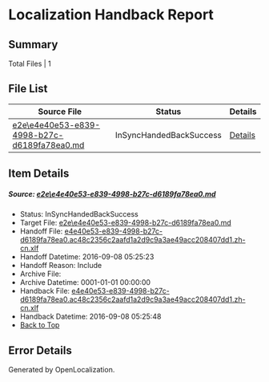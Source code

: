 # <a name='report-top'></a> Localization Handback Report

## Summary
 Total Files | 1

## File List
 Source File | Status | Details 
 ----------- | ------ | ------- 
 [e2e\e4e40e53-e839-4998-b27c-d6189fa78ea0.md](https://github.com/OpenLocalizationTestOrg/ol-test0/blob/48e5f3a22eee33c57c4ad5fdefb444fc1fc08f41/e2e/e4e40e53-e839-4998-b27c-d6189fa78ea0.md) | InSyncHandedBackSuccess | [Details](#7fd6c57957946b109f87ff23b33c2e3705b1f5fd1)

## Item Details
##### <a name='7fd6c57957946b109f87ff23b33c2e3705b1f5fd1'></a> Source: [e2e\e4e40e53-e839-4998-b27c-d6189fa78ea0.md](https://github.com/OpenLocalizationTestOrg/ol-test0/blob/48e5f3a22eee33c57c4ad5fdefb444fc1fc08f41/e2e/e4e40e53-e839-4998-b27c-d6189fa78ea0.md)
* Status: InSyncHandedBackSuccess
* Target File: [e2e\e4e40e53-e839-4998-b27c-d6189fa78ea0.md](https://github.com/OpenLocalizationTestOrg/ol-test0-zhcn/blob/1ea2bf96e2bc6fd924488ceb450f20cef9ac2f0a/e2e/e4e40e53-e839-4998-b27c-d6189fa78ea0.md)
* Handoff File: [e4e40e53-e839-4998-b27c-d6189fa78ea0.ac48c2356c2aafd1a2d9c9a3ae49acc208407dd1.zh-cn.xlf](https://github.com/OpenLocalizationTestOrg/ol-test0-handoff/blob/ca32cb499d112e57855bc1d8cbe2a3375e597c23/ol-handoff/OpenLocalizationTestOrg/ol-test0-zhcn/ci/ht/e4e40e53-e839-4998-b27c-d6189fa78ea0.ac48c2356c2aafd1a2d9c9a3ae49acc208407dd1.zh-cn.xlf)
* Handoff Datetime: 2016-09-08 05:25:23
* Handoff Reason: Include
* Archive File: 
* Archive Datetime: 0001-01-01 00:00:00
* Handback File: [e4e40e53-e839-4998-b27c-d6189fa78ea0.ac48c2356c2aafd1a2d9c9a3ae49acc208407dd1.zh-cn.xlf](https://github.com/OpenLocalizationTestOrg/ol-test0-handback/blob/99662ed05797ea874095342e4748a25dbee00c01/ol-handback/OpenLocalizationTestOrg/ol-test0-zhcn/ci/ht/e4e40e53-e839-4998-b27c-d6189fa78ea0.ac48c2356c2aafd1a2d9c9a3ae49acc208407dd1.zh-cn.xlf)
* Handback Datetime: 2016-09-08 05:25:48
* [Back to Top](#report-top)


## Error Details

Generated by OpenLocalization.
